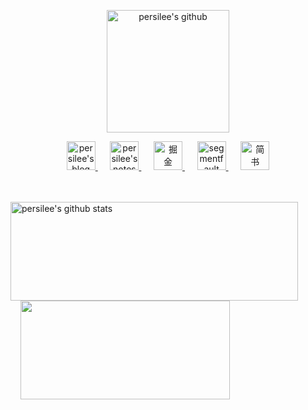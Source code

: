 <p align="center">
    <a href="https://github.com/persilee">
      <img height="196" alt="persilee's github" src="https://cdn.lishaoy.net/github/github1.png" />
    </a>
</p>
<p align="center">
    <a href="https://lishaoy.net/">
      <img width="46" alt="persilee's blog" src="https://cdn.lishaoy.net/github/aca-copy2.png" />
    </a>&nbsp;&nbsp;&nbsp;&nbsp;
    <a href="https://h.lishaoy.net/">
      <img width="46" alt="persilee's notes" src="https://cdn.lishaoy.net/github/notes1.png" />
    </a>&nbsp;&nbsp;&nbsp;&nbsp;
    <a href="https://juejin.im/user/58b3d788570c350069747887">
      <img width="46" alt="掘金" src="https://cdn.lishaoy.net/github/juejin.png" />
    </a>&nbsp;&nbsp;&nbsp;&nbsp;
    <a href="https://segmentfault.com/u/lishaoy">
      <img width="46" alt="segmentfault" src="https://cdn.lishaoy.net/github/sf.png" />
    </a>&nbsp;&nbsp;&nbsp;&nbsp;
    <a href="https://www.jianshu.com/u/8a1ceccf9714">
      <img width="46" alt="简书" src="https://cdn.lishaoy.net/github/jian.png"/>
    </a>
 </p>
 <br/>
 <br/>

<a href="https://github.com/persilee">
  <img align="center" src="https://github-readme-stats.vercel.app/api?username=persilee&show_icons=true&hide=contribs" alt="persilee's github stats" style="width: 460px;height: 158px;"/>
</a>
<a href="https://github.com/persilee">
  <img align="center" src="https://github-readme-stats.vercel.app/api/top-langs/?username=persilee&langs_count=6&hide=JavaScript,HTML,CSS&layout=compact" style="height: 158px;width: 335px;margin-left: 16px;" />
</a>
<br/>
<br/>
